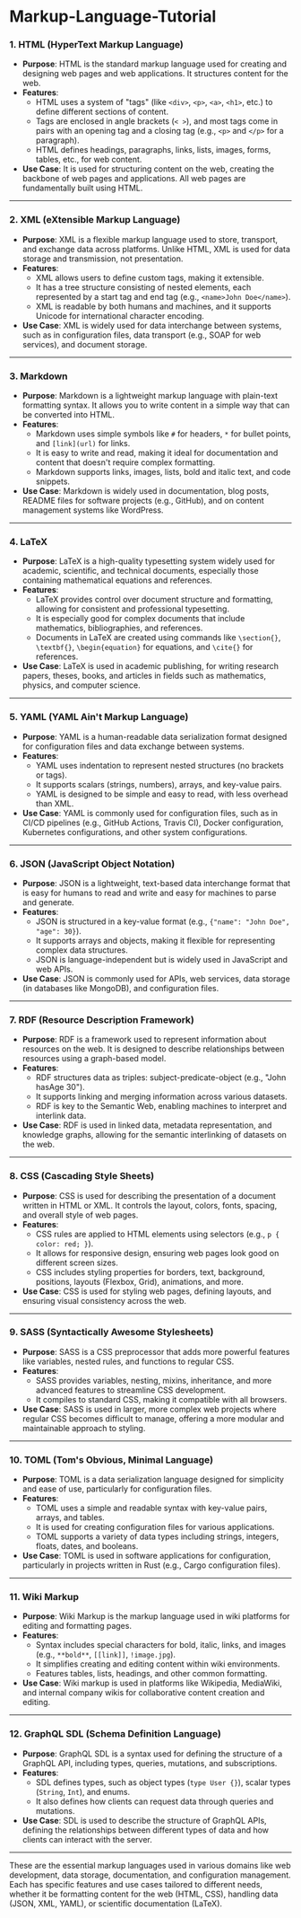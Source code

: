 # Markup-Language-Tutorial

### 1. **HTML (HyperText Markup Language)**
- **Purpose**: HTML is the standard markup language used for creating and designing web pages and web applications. It structures content for the web.
- **Features**:
  - HTML uses a system of "tags" (like `<div>`, `<p>`, `<a>`, `<h1>`, etc.) to define different sections of content.
  - Tags are enclosed in angle brackets (`< >`), and most tags come in pairs with an opening tag and a closing tag (e.g., `<p>` and `</p>` for a paragraph).
  - HTML defines headings, paragraphs, links, lists, images, forms, tables, etc., for web content.
- **Use Case**: It is used for structuring content on the web, creating the backbone of web pages and applications. All web pages are fundamentally built using HTML.

---

### 2. **XML (eXtensible Markup Language)**
- **Purpose**: XML is a flexible markup language used to store, transport, and exchange data across platforms. Unlike HTML, XML is used for data storage and transmission, not presentation.
- **Features**:
  - XML allows users to define custom tags, making it extensible.
  - It has a tree structure consisting of nested elements, each represented by a start tag and end tag (e.g., `<name>John Doe</name>`).
  - XML is readable by both humans and machines, and it supports Unicode for international character encoding.
- **Use Case**: XML is widely used for data interchange between systems, such as in configuration files, data transport (e.g., SOAP for web services), and document storage.

---

### 3. **Markdown**
- **Purpose**: Markdown is a lightweight markup language with plain-text formatting syntax. It allows you to write content in a simple way that can be converted into HTML.
- **Features**:
  - Markdown uses simple symbols like `#` for headers, `*` for bullet points, and `[link](url)` for links.
  - It is easy to write and read, making it ideal for documentation and content that doesn't require complex formatting.
  - Markdown supports links, images, lists, bold and italic text, and code snippets.
- **Use Case**: Markdown is widely used in documentation, blog posts, README files for software projects (e.g., GitHub), and on content management systems like WordPress.

---

### 4. **LaTeX**
- **Purpose**: LaTeX is a high-quality typesetting system widely used for academic, scientific, and technical documents, especially those containing mathematical equations and references.
- **Features**:
  - LaTeX provides control over document structure and formatting, allowing for consistent and professional typesetting.
  - It is especially good for complex documents that include mathematics, bibliographies, and references.
  - Documents in LaTeX are created using commands like `\section{}`, `\textbf{}`, `\begin{equation}` for equations, and `\cite{}` for references.
- **Use Case**: LaTeX is used in academic publishing, for writing research papers, theses, books, and articles in fields such as mathematics, physics, and computer science.

---

### 5. **YAML (YAML Ain't Markup Language)**
- **Purpose**: YAML is a human-readable data serialization format designed for configuration files and data exchange between systems.
- **Features**:
  - YAML uses indentation to represent nested structures (no brackets or tags).
  - It supports scalars (strings, numbers), arrays, and key-value pairs.
  - YAML is designed to be simple and easy to read, with less overhead than XML.
- **Use Case**: YAML is commonly used for configuration files, such as in CI/CD pipelines (e.g., GitHub Actions, Travis CI), Docker configuration, Kubernetes configurations, and other system configurations.

---

### 6. **JSON (JavaScript Object Notation)**
- **Purpose**: JSON is a lightweight, text-based data interchange format that is easy for humans to read and write and easy for machines to parse and generate.
- **Features**:
  - JSON is structured in a key-value format (e.g., `{"name": "John Doe", "age": 30}`).
  - It supports arrays and objects, making it flexible for representing complex data structures.
  - JSON is language-independent but is widely used in JavaScript and web APIs.
- **Use Case**: JSON is commonly used for APIs, web services, data storage (in databases like MongoDB), and configuration files.

---

### 7. **RDF (Resource Description Framework)**
- **Purpose**: RDF is a framework used to represent information about resources on the web. It is designed to describe relationships between resources using a graph-based model.
- **Features**:
  - RDF structures data as triples: subject-predicate-object (e.g., "John hasAge 30").
  - It supports linking and merging information across various datasets.
  - RDF is key to the Semantic Web, enabling machines to interpret and interlink data.
- **Use Case**: RDF is used in linked data, metadata representation, and knowledge graphs, allowing for the semantic interlinking of datasets on the web.

---

### 8. **CSS (Cascading Style Sheets)**
- **Purpose**: CSS is used for describing the presentation of a document written in HTML or XML. It controls the layout, colors, fonts, spacing, and overall style of web pages.
- **Features**:
  - CSS rules are applied to HTML elements using selectors (e.g., `p { color: red; }`).
  - It allows for responsive design, ensuring web pages look good on different screen sizes.
  - CSS includes styling properties for borders, text, background, positions, layouts (Flexbox, Grid), animations, and more.
- **Use Case**: CSS is used for styling web pages, defining layouts, and ensuring visual consistency across the web.

---

### 9. **SASS (Syntactically Awesome Stylesheets)**
- **Purpose**: SASS is a CSS preprocessor that adds more powerful features like variables, nested rules, and functions to regular CSS.
- **Features**:
  - SASS provides variables, nesting, mixins, inheritance, and more advanced features to streamline CSS development.
  - It compiles to standard CSS, making it compatible with all browsers.
- **Use Case**: SASS is used in larger, more complex web projects where regular CSS becomes difficult to manage, offering a more modular and maintainable approach to styling.

---

### 10. **TOML (Tom's Obvious, Minimal Language)**
- **Purpose**: TOML is a data serialization language designed for simplicity and ease of use, particularly for configuration files.
- **Features**:
  - TOML uses a simple and readable syntax with key-value pairs, arrays, and tables.
  - It is used for creating configuration files for various applications.
  - TOML supports a variety of data types including strings, integers, floats, dates, and booleans.
- **Use Case**: TOML is used in software applications for configuration, particularly in projects written in Rust (e.g., Cargo configuration files).

---

### 11. **Wiki Markup**
- **Purpose**: Wiki Markup is the markup language used in wiki platforms for editing and formatting pages.
- **Features**:
  - Syntax includes special characters for bold, italic, links, and images (e.g., `**bold**`, `[[link]]`, `!image.jpg`).
  - It simplifies creating and editing content within wiki environments.
  - Features tables, lists, headings, and other common formatting.
- **Use Case**: Wiki markup is used in platforms like Wikipedia, MediaWiki, and internal company wikis for collaborative content creation and editing.

---

### 12. **GraphQL SDL (Schema Definition Language)**
- **Purpose**: GraphQL SDL is a syntax used for defining the structure of a GraphQL API, including types, queries, mutations, and subscriptions.
- **Features**:
  - SDL defines types, such as object types (`type User {}`), scalar types (`String`, `Int`), and enums.
  - It also defines how clients can request data through queries and mutations.
- **Use Case**: SDL is used to describe the structure of GraphQL APIs, defining the relationships between different types of data and how clients can interact with the server.

---

These are the essential markup languages used in various domains like web development, data storage, documentation, and configuration management. Each has specific features and use cases tailored to different needs, whether it be formatting content for the web (HTML, CSS), handling data (JSON, XML, YAML), or scientific documentation (LaTeX).
